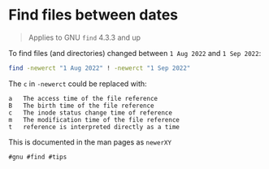 # Find files between dates

> Applies to GNU `find` 4.3.3 and up

To find files (and directories) changed between `1 Aug 2022` and `1 Sep 2022`:
```bash
find -newerct "1 Aug 2022" ! -newerct "1 Sep 2022"
```

The `c` in `-newerct` could be replaced with:
```
a   The access time of the file reference
B   The birth time of the file reference
c   The inode status change time of reference
m   The modification time of the file reference
t   reference is interpreted directly as a time
```

This is documented in the man pages as `newerXY`

    #gnu #find #tips
